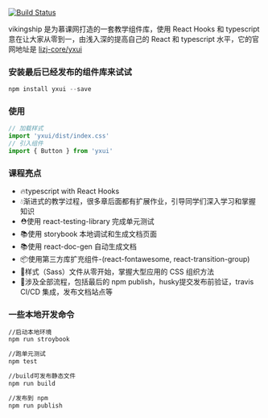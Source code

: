 

[![Build Status](https://www.travis-ci.com/lizj-core/yxui.svg?branch=master)](https://github.com/lizj-core/yxui)

vikingship 是为慕课网打造的一套教学组件库，使用 React Hooks 和 typescript
意在让大家从零到一，由浅入深的提高自己的 React 和 typescript 水平，它的官网地址是
[lizj-core/yxui](https://github.com/lizj-core/yxui)


### 安装最后已经发布的组件库来试试

~~~javascript
npm install yxui --save
~~~

### 使用

~~~javascript
// 加载样式
import 'yxui/dist/index.css'
// 引入组件
import { Button } from 'yxui'
~~~

### 课程亮点

* 🔥typescript with React Hooks
* 💧渐进式的教学过程，很多章后面都有扩展作业，引导同学们深入学习和掌握知识
* ⛑️使用 react-testing-library 完成单元测试
* 📚使用 storybook 本地调试和生成文档页面
* 📚使用 react-doc-gen 自动生成文档
* 📦使用第三方库扩充组件-(react-fontawesome, react-transition-group)
* 🌹样式（Sass）文件从零开始，掌握大型应用的 CSS 组织方法
* 🎉涉及全部流程，包括最后的 npm publish，husky提交发布前验证，travis CI/CD 集成，发布文档站点等

### 一些本地开发命令

~~~bash
//启动本地环境
npm run stroybook

//跑单元测试
npm test

//build可发布静态文件
npm run build

//发布到 npm
npm run publish
~~~